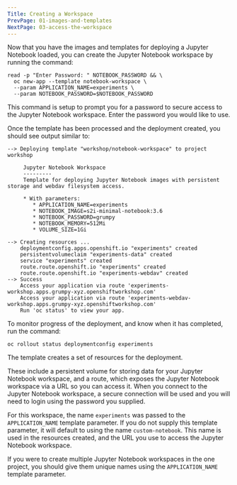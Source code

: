 ```yaml
---
Title: Creating a Workspace
PrevPage: 01-images-and-templates
NextPage: 03-access-the-workspace
---
```


Now that you have the images and templates for deploying a Jupyter Notebook loaded, you can create the Jupyter Notebook workspace by running the command:

```execute
read -p "Enter Password: " NOTEBOOK_PASSWORD && \
  oc new-app --template notebook-workspace \
  --param APPLICATION_NAME=experiments \
  --param NOTEBOOK_PASSWORD=$NOTEBOOK_PASSWORD
```

This command is setup to prompt you for a password to secure access to the Jupyter Notebook workspace. Enter the password you would like to use.

Once the template has been processed and the deployment created, you should see output similar to:

```
--> Deploying template "workshop/notebook-workspace" to project workshop

     Jupyter Notebook Workspace
     ---------
     Template for deploying Jupyter Notebook images with persistent storage and webdav filesystem access.

     * With parameters:
        * APPLICATION_NAME=experiments
        * NOTEBOOK_IMAGE=s2i-minimal-notebook:3.6
        * NOTEBOOK_PASSWORD=grumpy
        * NOTEBOOK_MEMORY=512Mi
        * VOLUME_SIZE=1Gi

--> Creating resources ...
    deploymentconfig.apps.openshift.io "experiments" created
    persistentvolumeclaim "experiments-data" created
    service "experiments" created
    route.route.openshift.io "experiments" created
    route.route.openshift.io "experiments-webdav" created
--> Success
    Access your application via route 'experiments-workshop.apps.grumpy-xyz.openshiftworkshop.com'
    Access your application via route 'experiments-webdav-workshop.apps.grumpy-xyz.openshiftworkshop.com'
    Run 'oc status' to view your app.
```

To monitor progress of the deployment, and know when it has completed, run the command:

```execute
oc rollout status deploymentconfig experiments
```

The template creates a set of resources for the deployment.

These include a persistent volume for storing data for your Jupyter Notebook workspace, and a route, which exposes the Jupyter Notebook workspace via a URL so you can access it. When you connect to the Jupyter Notebook workspace, a secure connection will be used and you will need to login using the password you supplied.

For this workspace, the name `experiments` was passed to the `APPLICATION_NAME` template parameter. If you do not supply this template parameter, it will default to using the name `custom-notebook`. This name is used in the resources created, and the URL you use to access the Jupyter Notebook workspace.

If you were to create multiple Jupyter Notebook workspaces in the one project, you should give them unique names using the `APPLICATION_NAME` template parameter.
